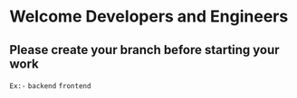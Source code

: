 # Welcome Developers and Engineers
## Please create your branch before starting your work
`Ex:-` `backend` `frontend`
